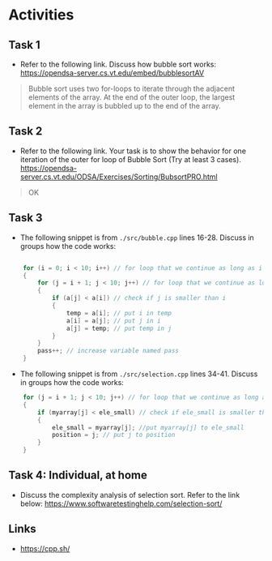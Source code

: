 # Activities

## Task 1

- Refer to the following link. Discuss how bubble sort works:
  https://opendsa-server.cs.vt.edu/embed/bubblesortAV

> Bubble sort uses two for-loops to iterate through the adjacent elements of the array. At the end of the outer loop, the largest element in the array is bubbled up to the end of the array.


## Task 2

- Refer to the following link. Your task is to show the behavior for one iteration of the outer for loop of Bubble Sort (Try at least 3 cases).
  https://opendsa-server.cs.vt.edu/ODSA/Exercises/Sorting/BubsortPRO.html

> OK


## Task 3

- The following snippet is from `./src/bubble.cpp` lines 16-28. Discuss in groups how the code works:

```cpp

    for (i = 0; i < 10; i++) // for loop that we continue as long as i is smaller than 10
    {
        for (j = i + 1; j < 10; j++) // for loop that we continue as long as j is smaller than 10
        {
            if (a[j] < a[i]) // check if j is smaller than i
            {
                temp = a[i]; // put i in temp
                a[i] = a[j]; // put j in i
                a[j] = temp; // put temp in j
            }
        }
        pass++; // increase variable named pass
    }
```

- The following snippet is from `./src/selection.cpp` lines 34-41. Discuss in groups how the code works:

```cpp
    for (j = i + 1; j < 10; j++) // for loop that we continue as long as j is smaller than 10
    {
        if (myarray[j] < ele_small) // check if ele_small is smaller than myarray[j]
        {
            ele_small = myarray[j]; //put myarray[j] to ele_small
            position = j; // put j to position
        }
    }
```

## Task 4: Individual, at home

- Discuss the complexity analysis of selection sort. Refer to the link below:
  https://www.softwaretestinghelp.com/selection-sort/

## Links

- https://cpp.sh/
